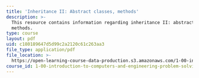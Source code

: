 ```yaml
---
title: 'Inheritance II: Abstract classes, methods'
description: >-
  This resource contains information regarding inheritance II: abstract classes,
  methods.
type: course
layout: pdf
uid: c180189647d5d99c2a2120c61c263aa3
file_type: application/pdf
file_location: >-
  https://open-learning-course-data-production.s3.amazonaws.com/1-00-introduction-to-computers-and-engineering-problem-solving-spring-2012/c180189647d5d99c2a2120c61c263aa3_MIT1_00S12_Lec_14.pdf
course_id: 1-00-introduction-to-computers-and-engineering-problem-solving-spring-2012
---
```


